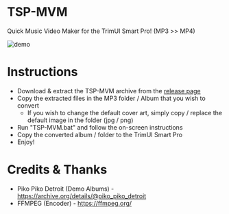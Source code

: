 # TSP-MVM

Quick Music Video Maker for the TrimUI Smart Pro! (MP3 >> MP4)

![demo](https://github.com/acatone-git/TSP-MVM/assets/67967964/af94e90e-1d01-41b9-a95d-0063a4524ac6)

# Instructions

- Download & extract the TSP-MVM archive from the [release page](https://github.com/acatone-git/TSP-MVM/releases)
- Copy the extracted files in the MP3 folder / Album that you wish to convert
  - If you wish to change the default cover art, simply copy / replace the default image in the folder (jpg / png)
- Run "TSP-MVM.bat" and follow the on-screen instructions
- Copy the converted album / folder to the TrimUI Smart Pro
- Enjoy!

# Credits & Thanks

- Piko Piko Detroit (Demo Albums) - https://archive.org/details/@piko_piko_detroit 
- FFMPEG (Encoder) - https://ffmpeg.org/

